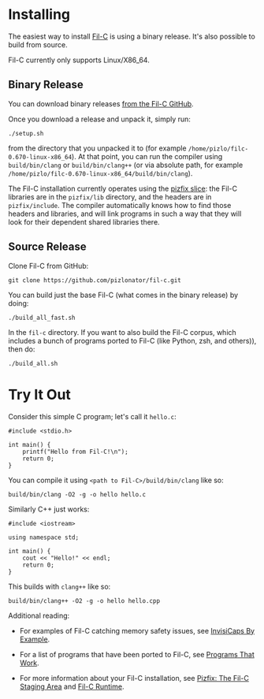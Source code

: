 # Installing

The easiest way to install [Fil-C](index.html) is using a binary release. It's also possible to build from source.

Fil-C currently only supports Linux/X86_64.

## Binary Release

You can download binary releases [from the Fil-C GitHub](https://github.com/pizlonator/fil-c/releases).

Once you download a release and unpack it, simply run:

    ./setup.sh

from the directory that you unpacked it to (for example `/home/pizlo/filc-0.670-linux-x86_64`). At that point, you can run the compiler using `build/bin/clang` or `build/bin/clang++` (or via absolute path, for example `/home/pizlo/filc-0.670-linux-x86_64/build/bin/clang`).

The Fil-C installation currently operates using the [pizfix slice](pizfix.html): the Fil-C libraries are in the `pizfix/lib` directory, and the headers are in `pizfix/include`. The compiler automatically knows how to find those headers and libraries, and will link programs in such a way that they will look for their dependent shared libraries there.

## Source Release

Clone Fil-C from GitHub:

    git clone https://github.com/pizlonator/fil-c.git

You can build just the base Fil-C (what comes in the binary release) by doing:

    ./build_all_fast.sh

In the `fil-c` directory. If you want to also build the Fil-C corpus, which includes a bunch of programs ported to Fil-C (like Python, zsh, and others)), then do:

    ./build_all.sh

# Try It Out

Consider this simple C program; let's call it `hello.c`:

    #include <stdio.h>
    
    int main() {
        printf("Hello from Fil-C!\n");
        return 0;
    }

You can compile it using `<path to Fil-C>/build/bin/clang` like so:

    build/bin/clang -O2 -g -o hello hello.c

Similarly C++ just works:

    #include <iostream>

    using namespace std;

    int main() {
        cout << "Hello!" << endl;
        return 0;
    }

This builds with `clang++` like so:

    build/bin/clang++ -O2 -g -o hello hello.cpp

Additional reading:

- For examples of Fil-C catching memory safety issues, see
[InvisiCaps By Example](invisicaps_by_example.html).

- For a list of programs that have been ported to Fil-C, see [Programs That Work](programs_that_work.html).

- For more information about your Fil-C installation, see [Pizfix: The Fil-C Staging Area](pizfix.html) and [Fil-C Runtime](runtime.html).


